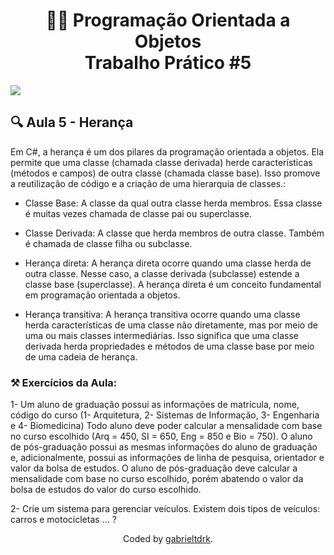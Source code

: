 <h1 align="center"> 🧑‍💻 Programação Orientada a Objetos <br> Trabalho Prático #5</h1>

<img align="center" src="https://fenestra.com.br/wp-content/uploads/2021/03/POO.jpg">

## 🔍 Aula 5 - Herança

Em C#, a herança é um dos pilares da programação orientada a objetos. Ela permite que uma classe (chamada classe derivada) herde características (métodos e campos) de outra classe (chamada classe base). Isso promove a reutilização de código e a criação de uma hierarquia de classes.:

- Classe Base: A classe da qual outra classe herda membros. Essa classe é muitas vezes chamada de classe pai ou superclasse.

- Classe Derivada: A classe que herda membros de outra classe. Também é chamada de classe filha ou subclasse.

- Herança direta: A herança direta ocorre quando uma classe herda de outra classe. Nesse caso, a classe derivada (subclasse) estende a classe base (superclasse). A herança direta é um conceito fundamental em programação orientada a objetos.

- Herança transitiva: A herança transitiva ocorre quando uma classe herda características de uma classe não diretamente, mas por meio de uma ou mais classes intermediárias. Isso significa que uma classe derivada herda propriedades e métodos de uma classe base por meio de uma cadeia de herança.


### ⚒️ Exercícios da Aula:

1- Um aluno de graduação possui as informações de matrícula, nome, código do curso (1- Arquitetura, 2- Sistemas de Informação, 3- Engenharia e 4- Biomedicina) Todo aluno deve poder calcular a mensalidade com base no curso escolhido (Arq = 450, SI = 650, Eng = 850 e Bio = 750). O aluno de pós-graduação possui as mesmas informações do aluno de graduação e, adicionalmente, possui as informações de linha de pesquisa, orientador e valor da bolsa de estudos. O aluno de pós-graduação deve calcular a mensalidade com base no curso escolhido, porém abatendo o valor da bolsa de estudos do valor do curso escolhido.

2- Crie um sistema para gerenciar veículos. Existem dois tipos de veículos: carros e motocicletas ... ?

<div align="center">Coded by <a href="https://github.com/gabrieltdrk">gabrieltdrk</a>.</div>
